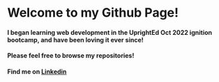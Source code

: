 # Welcome to my Github Page!

#### I began learning web development in the UprightEd Oct 2022 ignition bootcamp, and have been loving it ever since!

#### Please feel free to browse my repositories!

#### Find me on [Linkedin](https://www.linkedin.com/in/daniel-henry-07b5836/)
<!--
**DanRHenry/DanRHenry** is a ✨ _special_ ✨ repository because its `README.md` (this file) appears on your GitHub profile.

Here are some ideas to get you started:

- 🔭 I’m currently working on ...
- 🌱 I’m currently learning ...
- 👯 I’m looking to collaborate on ...
- 🤔 I’m looking for help with ...
- 💬 Ask me about ...
- 📫 How to reach me: ...
- 😄 Pronouns: ...
- ⚡ Fun fact: ...
-->
